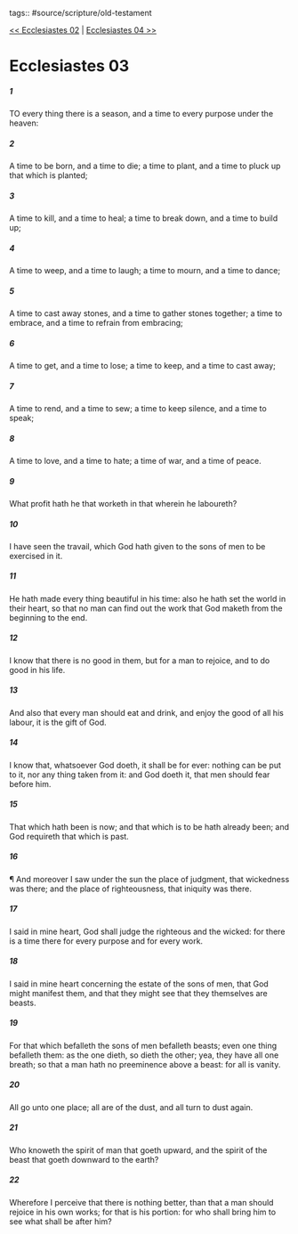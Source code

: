 tags:: #source/scripture/old-testament

[<< Ecclesiastes 02](/old-testament/21_Ecclesiastes/Ecclesiastes_02.md) | [Ecclesiastes 04 >>](/old-testament/21_Ecclesiastes/Ecclesiastes_04.md)

# Ecclesiastes 03

##### 1

TO every thing there is a season, and a time to every purpose under the heaven:

##### 2

A time to be born, and a time to die; a time to plant, and a time to pluck up that which is planted;

##### 3

A time to kill, and a time to heal; a time to break down, and a time to build up;

##### 4

A time to weep, and a time to laugh; a time to mourn, and a time to dance;

##### 5

A time to cast away stones, and a time to gather stones together; a time to embrace, and a time to refrain from embracing;

##### 6

A time to get, and a time to lose; a time to keep, and a time to cast away;

##### 7

A time to rend, and a time to sew; a time to keep silence, and a time to speak;

##### 8

A time to love, and a time to hate; a time of war, and a time of peace.

##### 9

What profit hath he that worketh in that wherein he laboureth?

##### 10

I have seen the travail, which God hath given to the sons of men to be exercised in it.

##### 11

He hath made every thing beautiful in his time: also he hath set the world in their heart, so that no man can find out the work that God maketh from the beginning to the end.

##### 12

I know that there is no good in them, but for a man to rejoice, and to do good in his life.

##### 13

And also that every man should eat and drink, and enjoy the good of all his labour, it is the gift of God.

##### 14

I know that, whatsoever God doeth, it shall be for ever: nothing can be put to it, nor any thing taken from it: and God doeth it, that men should fear before him.

##### 15

That which hath been is now; and that which is to be hath already been; and God requireth that which is past.

##### 16

¶ And moreover I saw under the sun the place of judgment, that wickedness was there; and the place of righteousness, that iniquity was there.

##### 17

I said in mine heart, God shall judge the righteous and the wicked: for there is a time there for every purpose and for every work.

##### 18

I said in mine heart concerning the estate of the sons of men, that God might manifest them, and that they might see that they themselves are beasts.

##### 19

For that which befalleth the sons of men befalleth beasts; even one thing befalleth them: as the one dieth, so dieth the other; yea, they have all one breath; so that a man hath no preeminence above a beast: for all is vanity.

##### 20

All go unto one place; all are of the dust, and all turn to dust again.

##### 21

Who knoweth the spirit of man that goeth upward, and the spirit of the beast that goeth downward to the earth?

##### 22

Wherefore I perceive that there is nothing better, than that a man should rejoice in his own works; for that is his portion: for who shall bring him to see what shall be after him?

